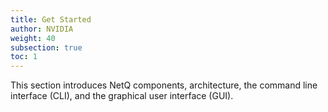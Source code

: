 ```yaml
---
title: Get Started
author: NVIDIA
weight: 40
subsection: true
toc: 1
---
```


This section introduces NetQ components, architecture, the command line interface (CLI), and the graphical user interface (GUI).
